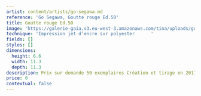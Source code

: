 ```yaml
---
artist: content/artists/go-segawa.md
reference: 'Go Segawa, Goutte rouge Ed.50'
title: Goutte rouge Ed.50
image: 'https://galerie-gaia.s3.eu-west-3.amazonaws.com/tina/uploads/go-segawa/galerie-gaia-go segawa-goutte rouge.jpg'
technique: 'Impression jet d’encre sur polyester      '
fields: []
styles: []
dimensions:
  height: 6.6
  width: 11.3
  depth: 11.3
description: Prix sur demande 50 exemplaires Création et tirage en 2011
price: 0
contextual: false
---
```


